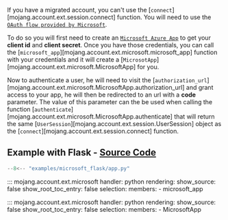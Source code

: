 If you have a migrated account, you can't use the [`connect`][mojang.account.ext.session.connect] function. You will need to use the [`OAuth flow provided by Microsoft`](https://docs.microsoft.com/en-us/azure/active-directory/develop/v2-oauth2-auth-code-flow).

To do so you will first need to create an [`Microsoft Azure App`](https://docs.microsoft.com/en-us/azure/active-directory/develop/quickstart-register-app) to get your **client id** and **client secret**. Once you have those credentials, you can call the [`microsoft_app`][mojang.account.ext.microsoft.microsoft_app] function with your credentials and it will create a [`MicrosotApp`][mojang.account.ext.microsoft.MicrosoftApp] for you. 

Now to authenticate a user, he will need to visit the [`authorization_url`][mojang.account.ext.microsoft.MicrosoftApp.authorization_url] and grant access to your app, he will then be redirected to an url with a **code** parameter. The value of this parameter can the be used when calling the function [`authenticate`][mojang.account.ext.microsoft.MicrosoftApp.authenticate] that will return the same [`UserSession`][mojang.account.ext.session.UserSession] object as the [`connect`][mojang.account.ext.session.connect] function.



## Example with Flask - [Source Code](https://github.com/Lucino772/pymojang/blob/1419595bcedaa1bfddf9ee6576675d3373181313/examples/microsoft_flask/app.py)

``` python
--8<-- "examples/microsoft_flask/app.py"
```

::: mojang.account.ext.microsoft
    handler: python
    rendering:
        show_source: false
        show_root_toc_entry: false
    selection:
        members:
            - microsoft_app

::: mojang.account.ext.microsoft
    handler: python
    rendering:
        show_source: false
        show_root_toc_entry: false
    selection:
        members:
            - MicrosoftApp
